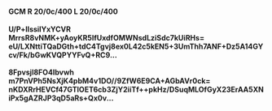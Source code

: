 #### GCM R 20/0c/400 L 20/0c/400
**U/P+lIssilYxYCVR**<br/>**MrrsR8vNMK+yAoyKR5IfUxdfOMWNsdLziSdc7kUiRHs=**<br/>**eU/LXNttiTQaDGth+tdC4Tgvj8ex0L42c5kEN5+3UmThh7ANF+Dz5A14GYcv/Fk/bGwKVQPYYFvQ+RC9...**<br/><br/>
**8Fpvsjl8FO4Ibvwh**<br/>**m7PnVPh5NsXjK4pbM4v1DO//9ZfW6E9CA+AGbAVr0ck=**<br/>**nKDXRrHEVCf47GTlOET6cb3ZjY2iiTf++pkHz/DSuqMLOfGyX23ErAA5XNiPx5gAZRJP3qD5aRs+Qx0v...**